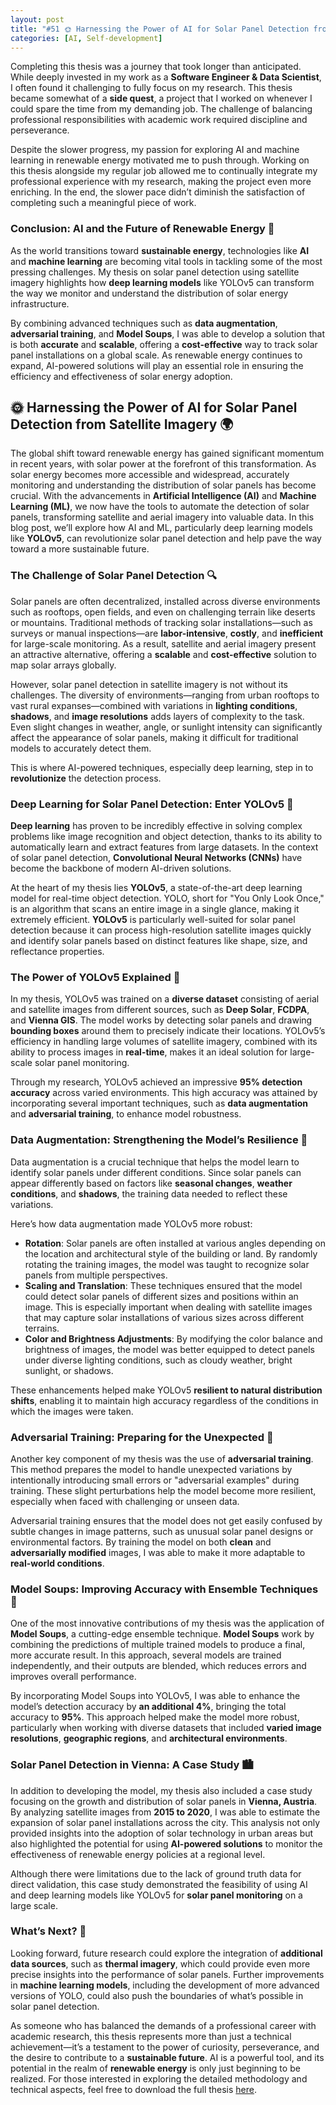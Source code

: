 ```yaml
---
layout: post
title: "#51 🌞 Harnessing the Power of AI for Solar Panel Detection from Satellite Imagery 🌍"
categories: [AI, Self-development]
---
```



Completing this thesis was a journey that took longer than anticipated. While deeply invested in my work as a **Software Engineer & Data Scientist**, I often found it challenging to fully focus on my research. This thesis became somewhat of a **side quest**, a project that I worked on whenever I could spare the time from my demanding job. The challenge of balancing professional responsibilities with academic work required discipline and perseverance.

Despite the slower progress, my passion for exploring AI and machine learning in renewable energy motivated me to push through. Working on this thesis alongside my regular job allowed me to continually integrate my professional experience with my research, making the project even more enriching. In the end, the slower pace didn’t diminish the satisfaction of completing such a meaningful piece of work.

### Conclusion: AI and the Future of Renewable Energy 🌱

As the world transitions toward **sustainable energy**, technologies like **AI** and **machine learning** are becoming vital tools in tackling some of the most pressing challenges. My thesis on solar panel detection using satellite imagery highlights how **deep learning models** like YOLOv5 can transform the way we monitor and understand the distribution of solar energy infrastructure.

By combining advanced techniques such as **data augmentation**, **adversarial training**, and **Model Soups**, I was able to develop a solution that is both **accurate** and **scalable**, offering a **cost-effective** way to track solar panel installations on a global scale. As renewable energy continues to expand, AI-powered solutions will play an essential role in ensuring the efficiency and effectiveness of solar energy adoption.


## 🌞 Harnessing the Power of AI for Solar Panel Detection from Satellite Imagery 🌍

The global shift toward renewable energy has gained significant momentum in recent years, with solar power at the forefront of this transformation. As solar energy becomes more accessible and widespread, accurately monitoring and understanding the distribution of solar panels has become crucial. With the advancements in **Artificial Intelligence (AI)** and **Machine Learning (ML)**, we now have the tools to automate the detection of solar panels, transforming satellite and aerial imagery into valuable data. In this blog post, we’ll explore how AI and ML, particularly deep learning models like **YOLOv5**, can revolutionize solar panel detection and help pave the way toward a more sustainable future.

### The Challenge of Solar Panel Detection 🔍

Solar panels are often decentralized, installed across diverse environments such as rooftops, open fields, and even on challenging terrain like deserts or mountains. Traditional methods of tracking solar installations—such as surveys or manual inspections—are **labor-intensive**, **costly**, and **inefficient** for large-scale monitoring. As a result, satellite and aerial imagery present an attractive alternative, offering a **scalable** and **cost-effective** solution to map solar arrays globally.

However, solar panel detection in satellite imagery is not without its challenges. The diversity of environments—ranging from urban rooftops to vast rural expanses—combined with variations in **lighting conditions**, **shadows**, and **image resolutions** adds layers of complexity to the task. Even slight changes in weather, angle, or sunlight intensity can significantly affect the appearance of solar panels, making it difficult for traditional models to accurately detect them.

This is where AI-powered techniques, especially deep learning, step in to **revolutionize** the detection process.

### Deep Learning for Solar Panel Detection: Enter YOLOv5 🧠

**Deep learning** has proven to be incredibly effective in solving complex problems like image recognition and object detection, thanks to its ability to automatically learn and extract features from large datasets. In the context of solar panel detection, **Convolutional Neural Networks (CNNs)** have become the backbone of modern AI-driven solutions.

At the heart of my thesis lies **YOLOv5**, a state-of-the-art deep learning model for real-time object detection. YOLO, short for "You Only Look Once," is an algorithm that scans an entire image in a single glance, making it extremely efficient. **YOLOv5** is particularly well-suited for solar panel detection because it can process high-resolution satellite images quickly and identify solar panels based on distinct features like shape, size, and reflectance properties.

### The Power of YOLOv5 Explained 🚀

In my thesis, YOLOv5 was trained on a **diverse dataset** consisting of aerial and satellite images from different sources, such as **Deep Solar**, **FCDPA**, and **Vienna GIS**. The model works by detecting solar panels and drawing **bounding boxes** around them to precisely indicate their locations. YOLOv5’s efficiency in handling large volumes of satellite imagery, combined with its ability to process images in **real-time**, makes it an ideal solution for large-scale solar panel monitoring.

Through my research, YOLOv5 achieved an impressive **95% detection accuracy** across varied environments. This high accuracy was attained by incorporating several important techniques, such as **data augmentation** and **adversarial training**, to enhance model robustness.

### Data Augmentation: Strengthening the Model’s Resilience 🔄

Data augmentation is a crucial technique that helps the model learn to identify solar panels under different conditions. Since solar panels can appear differently based on factors like **seasonal changes**, **weather conditions**, and **shadows**, the training data needed to reflect these variations.

Here’s how data augmentation made YOLOv5 more robust:

- **Rotation**: Solar panels are often installed at various angles depending on the location and architectural style of the building or land. By randomly rotating the training images, the model was taught to recognize solar panels from multiple perspectives.
- **Scaling and Translation**: These techniques ensured that the model could detect solar panels of different sizes and positions within an image. This is especially important when dealing with satellite images that may capture solar installations of various sizes across different terrains.
- **Color and Brightness Adjustments**: By modifying the color balance and brightness of images, the model was better equipped to detect panels under diverse lighting conditions, such as cloudy weather, bright sunlight, or shadows.

These enhancements helped make YOLOv5 **resilient to natural distribution shifts**, enabling it to maintain high accuracy regardless of the conditions in which the images were taken.

### Adversarial Training: Preparing for the Unexpected 🚨

Another key component of my thesis was the use of **adversarial training**. This method prepares the model to handle unexpected variations by intentionally introducing small errors or "adversarial examples" during training. These slight perturbations help the model become more resilient, especially when faced with challenging or unseen data.

Adversarial training ensures that the model does not get easily confused by subtle changes in image patterns, such as unusual solar panel designs or environmental factors. By training the model on both **clean** and **adversarially modified** images, I was able to make it more adaptable to **real-world conditions**.

### Model Soups: Improving Accuracy with Ensemble Techniques 🍲

One of the most innovative contributions of my thesis was the application of **Model Soups**, a cutting-edge ensemble technique. **Model Soups** work by combining the predictions of multiple trained models to produce a final, more accurate result. In this approach, several models are trained independently, and their outputs are blended, which reduces errors and improves overall performance.

By incorporating Model Soups into YOLOv5, I was able to enhance the model’s detection accuracy by **an additional 4%**, bringing the total accuracy to **95%**. This approach helped make the model more robust, particularly when working with diverse datasets that included **varied image resolutions**, **geographic regions**, and **architectural environments**.

### Solar Panel Detection in Vienna: A Case Study 🏙️

In addition to developing the model, my thesis also included a case study focusing on the growth and distribution of solar panels in **Vienna, Austria**. By analyzing satellite images from **2015 to 2020**, I was able to estimate the expansion of solar panel installations across the city. This analysis not only provided insights into the adoption of solar technology in urban areas but also highlighted the potential for using **AI-powered solutions** to monitor the effectiveness of renewable energy policies at a regional level.

Although there were limitations due to the lack of ground truth data for direct validation, this case study demonstrated the feasibility of using AI and deep learning models like YOLOv5 for **solar panel monitoring** on a large scale.

### What’s Next? 🔮

Looking forward, future research could explore the integration of **additional data sources**, such as **thermal imagery**, which could provide even more precise insights into the performance of solar panels. Further improvements in **machine learning models**, including the development of more advanced versions of YOLO, could also push the boundaries of what’s possible in solar panel detection.

As someone who has balanced the demands of a professional career with academic research, this thesis represents more than just a technical achievement—it’s a testament to the power of curiosity, perseverance, and the desire to contribute to a **sustainable future**. AI is a powerful tool, and its potential in the realm of **renewable energy** is only just beginning to be realized. For those interested in exploring the detailed methodology and technical aspects, feel free to download the full thesis [here](https://milankacar.github.io/CV/assets/img/Robust_Detection_of_Solar_Panels_Areal_Satellite_Imagery.pdf).
